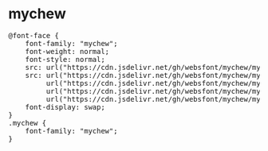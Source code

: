 # mychew

<pre>
@font-face {
    font-family: "mychew";
    font-weight: normal;
    font-style: normal;
    src: url("https://cdn.jsdelivr.net/gh/websfont/mychew/mychew.eot");
    src: url("https://cdn.jsdelivr.net/gh/websfont/mychew/mychew.eot?#iefix") format("embedded-opentype"),
         url("https://cdn.jsdelivr.net/gh/websfont/mychew/mychew.woff2") format("woff2"),
         url("https://cdn.jsdelivr.net/gh/websfont/mychew/mychew.woff") format("woff"),
         url("https://cdn.jsdelivr.net/gh/websfont/mychew/mychew.ttf") format("truetype");
    font-display: swap;
}
.mychew {
    font-family: "mychew";
}
</pre>
